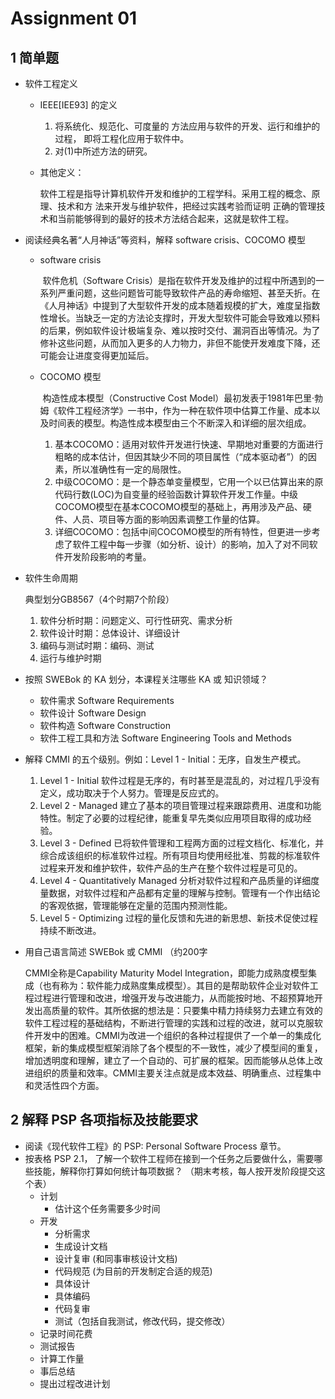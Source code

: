 # Assignment 01

## 1 简单题

- 软件工程定义

  - IEEE[IEE93] 的定义

    1. 将系统化、规范化、可度量的 方法应用与软件的开发、运行和维护的过程， 即将工程化应用于软件中。
    2. 对(1)中所述方法的研究。

  - 其他定义：

    ​	软件工程是指导计算机软件开发和维护的工程学科。采用工程的概念、原理、技术和方 法来开发与维护软件，把经过实践考验而证明 正确的管理技术和当前能够得到的最好的技术方法结合起来，这就是软件工程。

- 阅读经典名著“人月神话”等资料，解释 software crisis、COCOMO 模型

  - software crisis

    ​	软件危机（Software Crisis）是指在软件开发及维护的过程中所遇到的一系列严重问题，这些问题皆可能导致软件产品的寿命缩短、甚至夭折。在《人月神话》中提到了大型软件开发的成本随着规模的扩大，难度呈指数性增长。当缺乏一定的方法论支撑时，开发大型软件可能会导致难以预料的后果，例如软件设计极端复杂、难以按时交付、漏洞百出等情况。为了修补这些问题，从而加入更多的人力物力，非但不能使开发难度下降，还可能会让进度变得更加延后。

  - COCOMO 模型

    ​	构造性成本模型（Constructive Cost Model）最初发表于1981年巴里·勃姆《软件工程经济学》一书中，作为一种在软件项中估算工作量、成本以及时间表的模型。构造性成本模型由三个不断深入和详细的层次组成。

    1. 基本COCOMO：适用对软件开发进行快速、早期地对重要的方面进行粗略的成本估计，但因其缺少不同的项目属性（“成本驱动者”）的因素，所以准确性有一定的局限性。
    2. 中级COCOMO：是一个静态单变量模型，它用一个以已估算出来的原代码行数(LOC)为自变量的经验函数计算软件开发工作量。中级COCOMO模型在基本COCOMO模型的基础上，再用涉及产品、硬件、人员、项目等方面的影响因素调整工作量的估算。
    3. 详细COCOMO：包括中间COCOMO模型的所有特性，但更进一步考虑了软件工程中每一步骤（如分析、设计）的影响，加入了对不同软件开发阶段影响的考量。

- 软件生命周期

  典型划分GB8567（4个时期7个阶段）

  1. 软件分析时期：问题定义、可行性研究、需求分析
  2. 软件设计时期：总体设计、详细设计
  3. 编码与测试时期：编码、测试
  4. 运行与维护时期

- 按照 SWEBok 的 KA 划分，本课程关注哪些 KA 或 知识领域？

  - 软件需求 Software Requirements
  - 软件设计 Software Design
  - 软件构造 Software Construction
  - 软件工程工具和方法 Software Engineering Tools and Methods

- 解释 CMMI 的五个级别。例如：Level 1 - Initial：无序，自发生产模式。

  1. Level 1 - Initial 软件过程是无序的，有时甚至是混乱的，对过程几乎没有定义，成功取决于个人努力。管理是反应式的。
  2. Level 2 - Managed 建立了基本的项目管理过程来跟踪费用、进度和功能特性。制定了必要的过程纪律，能重复早先类似应用项目取得的成功经验。 
  3. Level 3 - Defined 已将软件管理和工程两方面的过程文档化、标准化，并综合成该组织的标准软件过程。所有项目均使用经批准、剪裁的标准软件过程来开发和维护软件，软件产品的生产在整个软件过程是可见的。 
  4. Level 4 - Quantitatively Managed 分析对软件过程和产品质量的详细度量数据，对软件过程和产品都有定量的理解与控制。管理有一个作出结论的客观依据，管理能够在定量的范围内预测性能。 
  5. Level 5 - Optimizing 过程的量化反馈和先进的新思想、新技术促使过程持续不断改进。

- 用自己语言简述 SWEBok 或 CMMI （约200字 

  CMMI全称是Capability Maturity Model Integration，即能力成熟度模型集成（也有称为：软件能力成熟度集成模型）。其目的是帮助软件企业对软件工程过程进行管理和改进，增强开发与改进能力，从而能按时地、不超预算地开发出高质量的软件。其所依据的想法是：只要集中精力持续努力去建立有效的软件工程过程的基础结构，不断进行管理的实践和过程的改进，就可以克服软件开发中的困难。CMMI为改进一个组织的各种过程提供了一个单一的集成化框架，新的集成模型框架消除了各个模型的不一致性，减少了模型间的重复，增加透明度和理解，建立了一个自动的、可扩展的框架。因而能够从总体上改进组织的质量和效率。CMMI主要关注点就是成本效益、明确重点、过程集中和灵活性四个方面。

## 2 解释 PSP 各项指标及技能要求

- 阅读《现代软件工程》的 PSP: Personal Software Process 章节。 
- 按表格 PSP 2.1， 了解一个软件工程师在接到一个任务之后要做什么，需要哪些技能，解释你打算如何统计每项数据？ （期末考核，每人按开发阶段提交这个表）
  - 计划
    - 估计这个任务需要多少时间
  - 开发
    - 分析需求
    - 生成设计文档
    - 设计复审 (和同事审核设计文档)
    - 代码规范 (为目前的开发制定合适的规范)
    - 具体设计
    - 具体编码
    - 代码复审
    - 测试（包括自我测试，修改代码，提交修改）
  - 记录时间花费
  - 测试报告
  - 计算工作量
  - 事后总结
  - 提出过程改进计划
